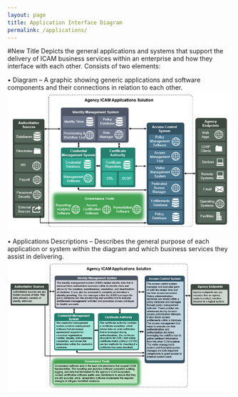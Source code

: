```yaml
---
layout: page
title: Application Interface Diagram
permalink: /applications/
---
```

#New Title
Depicts the general applications and systems that support the delivery of ICAM business services within an enterprise and how they interface with each other. Consists of two elements:

•	Diagram – A graphic showing generic applications and software components and their connections in relation to each other.
![Image of Business Process Diagram](../img/ApplicationsInterfaceDiagram.png)

•	Applications Descriptions – Describes the general purpose of each application or system within the diagram and which business services they assist in delivering.
![Image of Business Process Diagram](../img/ApplicationsDescriptions.png)
